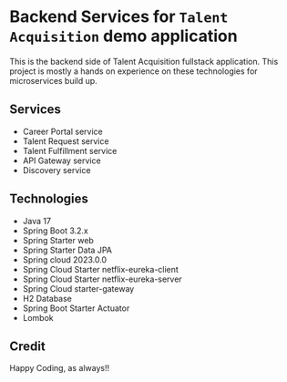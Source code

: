 # Backend Services for `Talent Acquisition` demo application

This is the backend side of Talent Acquisition fullstack application. This project is mostly a hands on experience on these technologies for microservices build up.

## Services

- Career Portal service
- Talent Request service
- Talent Fulfillment service
- API Gateway service
- Discovery service

## Technologies

* Java 17
* Spring Boot 3.2.x
* Spring Starter web
* Spring Starter Data JPA
* Spring cloud 2023.0.0
* Spring Cloud Starter netflix-eureka-client
* Spring Cloud Starter netflix-eureka-server
* Spring Cloud starter-gateway
* H2 Database
* Spring Boot Starter Actuator
* Lombok

## Credit

Happy Coding, as always!!